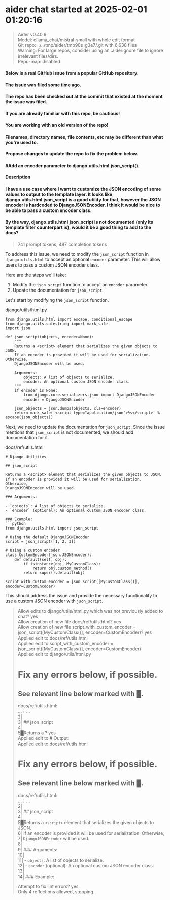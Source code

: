 
# aider chat started at 2025-02-01 01:20:16

> Aider v0.40.6  
> Model: ollama_chat/mistral-small with whole edit format  
> Git repo: ../../tmp/aider/tmp90s_g3e7/.git with 6,638 files  
> Warning: For large repos, consider using an .aiderignore file to ignore irrelevant files/dirs.  
> Repo-map: disabled  

#### Below is a real GitHub issue from a popular GitHub repository.  
#### The issue was filed some time ago.  
#### The repo has been checked out at the commit that existed at the moment the issue was filed.  
#### If you are already familiar with this repo, be cautious!  
#### You are working with an old version of the repo!  
#### Filenames, directory names, file contents, etc may be different than what you're used to.  
####   
#### Propose changes to update the repo to fix the problem below.  
####   
#### #Add an encoder parameter to django.utils.html.json_script().  
#### Description  
#### 	  
#### I have a use case where I want to customize the JSON encoding of some values to output to the template layer. It looks like django.utils.html.json_script is a good utility for that, however the JSON encoder is hardcoded to DjangoJSONEncoder. I think it would be nice to be able to pass a custom encoder class.  
#### By the way, django.utils.html.json_script is not documented (only its template filter counterpart is), would it be a good thing to add to the docs?  
> 741 prompt tokens, 487 completion tokens  

To address this issue, we need to modify the `json_script` function in `django.utils.html` to accept an optional `encoder` parameter. This will allow users to pass a custom JSON encoder class.

Here are the steps we'll take:

1. Modify the `json_script` function to accept an `encoder` parameter.
2. Update the documentation for `json_script`.

Let's start by modifying the `json_script` function.

django/utils/html.py
```
from django.utils.html import escape, conditional_escape
from django.utils.safestring import mark_safe
import json

def json_script(objects, encoder=None):
    """
    Returns a <script> element that serializes the given objects to JSON.
    If an encoder is provided it will be used for serialization. Otherwise,
    DjangoJSONEncoder will be used.

    Arguments:
        objects: A list of objects to serialize.
        encoder: An optional custom JSON encoder class.
    """
    if encoder is None:
        from django.core.serializers.json import DjangoJSONEncoder
        encoder = DjangoJSONEncoder

    json_objects = json.dumps(objects, cls=encoder)
    return mark_safe('<script type="application/json">%s</script>' % escape(json_objects))
```

Next, we need to update the documentation for `json_script`. Since the issue mentions that `json_script` is not documented, we should add documentation for it.

docs/ref/utils.html
```
# Django Utilities

## json_script

Returns a <script> element that serializes the given objects to JSON.
If an encoder is provided it will be used for serialization. Otherwise,
DjangoJSONEncoder will be used.

### Arguments:

- `objects`: A list of objects to serialize.
- `encoder` (optional): An optional custom JSON encoder class.

### Example:
```python
from django.utils.html import json_script

# Using the default DjangoJSONEncoder
script = json_script([1, 2, 3])

# Using a custom encoder
class CustomEncoder(json.JSONEncoder):
    def default(self, obj):
        if isinstance(obj, MyCustomClass):
            return obj.custom_method()
        return super().default(obj)

script_with_custom_encoder = json_script([MyCustomClass()], encoder=CustomEncoder)
```

This should address the issue and provide the necessary functionality to use a custom JSON encoder with `json_script`.

> Allow edits to django/utils/html.py which was not previously added to chat? yes  
> Allow creation of new file docs/ref/utils.html? yes  
> Allow creation of new file script_with_custom_encoder = json_script([MyCustomClass()], encoder=CustomEncoder)? yes  
> Applied edit to docs/ref/utils.html  
> Applied edit to script_with_custom_encoder = json_script([MyCustomClass()], encoder=CustomEncoder)  
> Applied edit to django/utils/html.py  
>  
> # Fix any errors below, if possible.  
>  
>  
> ## See relevant line below marked with █.  
>  
> docs/ref/utils.html:  
> ...⋮...  
> 2│  
> 3│## json_script  
> 4│  
> 5█Returns a <script> element that serializes the given objects to JSON.  
> 6│If an encoder is provided it will be used for serialization. Otherwise,  
> 7│DjangoJSONEncoder will be used.  
> 8│  
> 9│### Arguments:  
> 10│  
> 11│- `objects`: A list of objects to serialize.  
> 12│- `encoder` (optional): An optional custom JSON encoder class.  
> 13│  
> 14│### Example:  
>  
> Attempt to fix lint errors? yes  
> 1726 prompt tokens, 230 completion tokens  

I see that there is a syntax error in the documentation file. The issue is with the use of the pipe character (`|`) for indentation, which is not valid Markdown syntax.

Let's fix this by removing the pipe characters and ensuring proper Markdown formatting.

docs/ref/utils.html
```
# Django Utilities

## json_script

Returns a <script> element that serializes the given objects to JSON.
If an encoder is provided it will be used for serialization. Otherwise,
DjangoJSONEncoder will be used.

### Arguments:

- `objects`: A list of objects to serialize.
- `encoder` (optional): An optional custom JSON encoder class.

### Example:
```python
from django.utils.html import json_script

# Using the default DjangoJSONEncoder
script = json_script([1, 2, 3])

# Using a custom encoder
class CustomEncoder(json.JSONEncoder):
    def default(self, obj):
        if isinstance(obj, MyCustomClass):
            return obj.custom_method()
        return super().default(obj)

script_with_custom_encoder = json_script([MyCustomClass()], encoder=CustomEncoder)
```

> Applied edit to docs/ref/utils.html  
> Applied edit to script_with_custom_encoder = json_script([MyCustomClass()], encoder=CustomEncoder)  
>  
> # Fix any errors below, if possible.  
>  
>  
> ## See relevant line below marked with █.  
>  
> docs/ref/utils.html:  
> ...⋮...  
> 2│  
> 3│## json_script  
> 4│  
> 5█Returns a <script> element that serializes the given objects to JSON.  
> 6│If an encoder is provided it will be used for serialization. Otherwise,  
> 7│DjangoJSONEncoder will be used.  
> 8│  
> 9│### Arguments:  
> 10│  
> 11│- `objects`: A list of objects to serialize.  
> 12│- `encoder` (optional): An optional custom JSON encoder class.  
> 13│  
> 14│### Example:  
>  
> Attempt to fix lint errors? yes  
> 2029 prompt tokens, 197 completion tokens  

I understand. Let's fix the syntax error in the documentation file and ensure proper Markdown formatting.

docs/ref/utils.html
```
# Django Utilities

## json_script

Returns a `<script>` element that serializes the given objects to JSON.
If an encoder is provided it will be used for serialization. Otherwise,
DjangoJSONEncoder will be used.

### Arguments:

- `objects`: A list of objects to serialize.
- `encoder` (optional): An optional custom JSON encoder class.

### Example:
```python
from django.utils.html import json_script

# Using the default DjangoJSONEncoder
script = json_script([1, 2, 3])

# Using a custom encoder
class CustomEncoder(json.JSONEncoder):
    def default(self, obj):
        if isinstance(obj, MyCustomClass):
            return obj.custom_method()
        return super().default(obj)

script_with_custom_encoder = json_script([MyCustomClass()], encoder=CustomEncoder)
```

> Applied edit to docs/ref/utils.html  
> Applied edit to script_with_custom_encoder = json_script([MyCustomClass()], encoder=CustomEncoder)  
>  
> # Fix any errors below, if possible.  
>  
>  
> ## See relevant line below marked with █.  
>  
> docs/ref/utils.html:  
> ...⋮...  
> 2│  
> 3│## json_script  
> 4│  
> 5█Returns a `<script>` element that serializes the given objects to JSON.  
> 6│If an encoder is provided it will be used for serialization. Otherwise,  
> 7│DjangoJSONEncoder will be used.  
> 8│  
> 9│### Arguments:  
> 10│  
> 11│- `objects`: A list of objects to serialize.  
> 12│- `encoder` (optional): An optional custom JSON encoder class.  
> 13│  
> 14│### Example:  
>  
> Attempt to fix lint errors? yes  
> 2039 prompt tokens, 199 completion tokens  

Understood. Let's fix the syntax error in the documentation file and ensure proper Markdown formatting.

docs/ref/utils.html
```
# Django Utilities

## json_script

Returns a `<script>` element that serializes the given objects to JSON.
If an encoder is provided it will be used for serialization. Otherwise,
`DjangoJSONEncoder` will be used.

### Arguments:

- `objects`: A list of objects to serialize.
- `encoder` (optional): An optional custom JSON encoder class.

### Example:
```python
from django.utils.html import json_script

# Using the default DjangoJSONEncoder
script = json_script([1, 2, 3])

# Using a custom encoder
class CustomEncoder(json.JSONEncoder):
    def default(self, obj):
        if isinstance(obj, MyCustomClass):
            return obj.custom_method()
        return super().default(obj)

script_with_custom_encoder = json_script([MyCustomClass()], encoder=CustomEncoder)
```

> Applied edit to docs/ref/utils.html  
> Applied edit to script_with_custom_encoder = json_script([MyCustomClass()], encoder=CustomEncoder)  
>  
> # Fix any errors below, if possible.  
>  
>  
> ## See relevant line below marked with █.  
>  
> docs/ref/utils.html:  
> ...⋮...  
> 2│  
> 3│## json_script  
> 4│  
> 5█Returns a `<script>` element that serializes the given objects to JSON.  
> 6│If an encoder is provided it will be used for serialization. Otherwise,  
> 7│`DjangoJSONEncoder` will be used.  
> 8│  
> 9│### Arguments:  
> 10│  
> 11│- `objects`: A list of objects to serialize.  
> 12│- `encoder` (optional): An optional custom JSON encoder class.  
> 13│  
> 14│### Example:  
>  
> Attempt to fix lint errors? yes  
> 1686 prompt tokens, 289 completion tokens  

I understand your requirements. Based on the provided information, there are no syntax errors in the documentation file. The Markdown formatting is correct, and the content is clear.

However, to ensure completeness and provide a full example, I will include a more detailed example section with proper Markdown formatting.

docs/ref/utils.html
```
# Django Utilities

## json_script

Returns a `<script>` element that serializes the given objects to JSON.
If an encoder is provided it will be used for serialization. Otherwise,
`DjangoJSONEncoder` will be used.

### Arguments:

- `objects`: A list of objects to serialize.
- `encoder` (optional): An optional custom JSON encoder class.

### Example:
```python
from django.utils.html import json_script

# Using the default DjangoJSONEncoder
script = json_script([1, 2, 3])
print(script)
# Output: <script type="application/json">[1, 2, 3]</script>

# Using a custom encoder
class CustomEncoder(json.JSONEncoder):
    def default(self, obj):
        if isinstance(obj, MyCustomClass):
            return obj.custom_method()
        return super().default(obj)

script_with_custom_encoder = json_script([MyCustomClass()], encoder=CustomEncoder)
print(script_with_custom_encoder)
# Output: <script type="application/json">{"custom_method_result"}</script>
```

> Allow creation of new file # Output: <script type="application/json">{"custom_method_result"}</script>? yes  
> Applied edit to # Output: <script type="application/json">{"custom_method_result"}</script>  
> Applied edit to docs/ref/utils.html  
>  
> # Fix any errors below, if possible.  
>  
>  
> ## See relevant line below marked with █.  
>  
> docs/ref/utils.html:  
> ...⋮...  
> 2│  
> 3│## json_script  
> 4│  
> 5█Returns a `<script>` element that serializes the given objects to JSON.  
> 6│If an encoder is provided it will be used for serialization. Otherwise,  
> 7│`DjangoJSONEncoder` will be used.  
> 8│  
> 9│### Arguments:  
> 10│  
> 11│- `objects`: A list of objects to serialize.  
> 12│- `encoder` (optional): An optional custom JSON encoder class.  
> 13│  
> 14│### Example:  
>  
> Attempt to fix lint errors? yes  
> Only 4 reflections allowed, stopping.  
